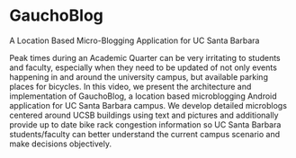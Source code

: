 GauchoBlog
==========

A Location Based Micro-Blogging Application for UC Santa Barbara

Peak times during an Academic Quarter can be very irritating to students and faculty, especially when they need to be updated of not only events happening in and around the university campus, but available parking places for bicycles. In this video, we present the architecture and implementation of GauchoBlog, a location based microblogging Android application for UC Santa Barbara campus. We develop detailed microblogs centered around UCSB buildings using text and pictures and additionally provide up to date bike rack congestion information so UC Santa Barbara students/faculty can better understand the current campus scenario and make decisions objectively.
